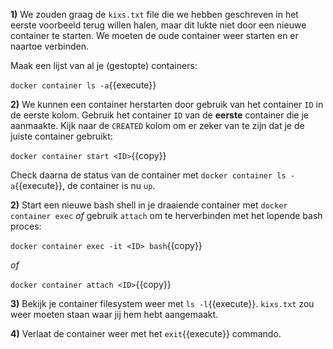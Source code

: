 **1)** We zouden graag de `kixs.txt` file die we hebben geschreven in het eerste voorbeeld terug willen halen, maar dit lukte niet door een nieuwe container te starten. We moeten de oude container weer starten en er naartoe verbinden.

Maak een lijst van al je (gestopte) containers:

`docker container ls -a`{{execute}}

**2)** We kunnen een container herstarten door gebruik van het container `ID` in de eerste kolom. Gebruik het container `ID` van de **eerste** container die je aanmaakte. Kijk naar de `CREATED` kolom om er zeker van te zijn dat je de juiste container gebruikt:

`docker container start <ID>`{{copy}}

Check daarna de status van de container met `docker container ls -a`{{execute}}, de container is nu `up`.

**2)** Start een nieuwe bash shell in je draaiende container met `docker container exec` *of* gebruik `attach` om te herverbinden met het lopende bash proces:

`docker container exec -it <ID> bash`{{copy}}

*of*

`docker container attach <ID>`{{copy}}

**3)** Bekijk je container filesystem weer met `ls -l`{{execute}}. `kixs.txt` zou weer moeten staan waar jij hem hebt aangemaakt.

**4)** Verlaat de container weer met het `exit`{{execute}} commando.